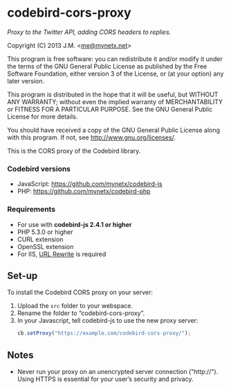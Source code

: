 codebird-cors-proxy
===================
*Proxy to the Twitter API, adding CORS headers to replies.*

Copyright (C) 2013 J.M. &lt;me@mynetx.net&gt;

This program is free software: you can redistribute it and/or modify
it under the terms of the GNU General Public License as published by
the Free Software Foundation, either version 3 of the License, or
(at your option) any later version.

This program is distributed in the hope that it will be useful,
but WITHOUT ANY WARRANTY; without even the implied warranty of
MERCHANTABILITY or FITNESS FOR A PARTICULAR PURPOSE.  See the
GNU General Public License for more details.

You should have received a copy of the GNU General Public License
along with this program.  If not, see <http://www.gnu.org/licenses/>.


This is the CORS proxy of the Codebird library.

### Codebird versions

- JavaScript: https://github.com/mynetx/codebird-js
- PHP: https://github.com/mynetx/codebird-php

### Requirements

- For use with **codebird-js 2.4.1 or higher**
- PHP 5.3.0 or higher
- CURL extension
- OpenSSL extension
- For IIS, [URL Rewrite](http://www.iis.net/downloads/microsoft/url-rewrite) is required

Set-up
------

To install the Codebird CORS proxy on your server:

1. Upload the ```src``` folder to your webspace.
2. Rename the folder to “codebird-cors-proxy”.
3. In your Javascript, tell codebird-js to use the new proxy server:
    ```javascript
    cb.setProxy("https://example.com/codebird-cors-proxy/");
    ```

Notes
-----

- Never run your proxy on an unencrypted server connection ("http://").
  Using HTTPS is essential for your user’s security and privacy.
